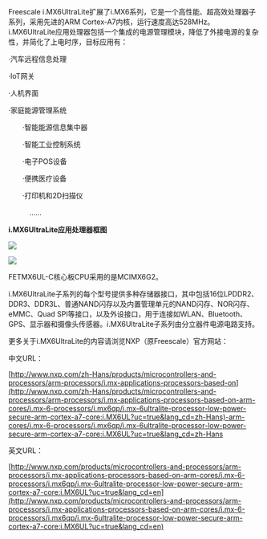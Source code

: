 Freescale i.MX6UltraLite扩展了i.MX6系列，它是一个高性能、超高效处理器子系列，采用先进的ARM Cortex-A7内核，运行速度高达528MHz。i.MX6UltraLite应用处理器包括一个集成的电源管理模块，降低了外接电源的复杂性，并简化了上电时序，目标应用有：

·汽车远程信息处理

·IoT网关

·人机界面

·家庭能源管理系统

　　·智能能源信息集中器

　　·智能工业控制系统

　　·电子POS设备

　　·便携医疗设备

　　·打印机和2D扫描仪

　　　……



**i.MX6UltraLite应用处理器框图**



![](https://cdn.nlark.com/yuque/0/2024/png/45534235/1720509425286-70b59293-3de7-4eac-adbc-f949536af53a.png)



![](https://cdn.nlark.com/yuque/0/2024/png/45534235/1720509425540-732781ff-769a-4de3-8487-ff9c0298b7f1.png)

   FETMX6UL-C核心板CPU采用的是MCIMX6G2。

i.MX6UltraLite子系列的每个型号提供多种存储器接口，其中包括16位LPDDR2、DDR3、DDR3L、普通NAND闪存以及内置管理单元的NAND闪存、NOR闪存、eMMC、Quad SPI等接口，以及外设接口，用于连接如WLAN、Bluetooth、GPS、显示器和摄像头传感器。i.MX6UltraLite子系列由分立器件电源电路支持。

更多关于i.MX6UltraLite的内容请浏览NXP（原Freescale）官方网站：

中文URL：

[http://www.nxp.com/zh-Hans/products/microcontrollers-and-processors/arm-processors/i.mx-applications-processors-based-on](http://www.nxp.com/zh-Hans/products/microcontrollers-and-processors/arm-processors/i.mx-applications-processors-based-on-arm-cores/i.mx-6-processors/i.mx6qp/i.mx-6ultralite-processor-low-power-secure-arm-cortex-a7-core:i.MX6UL?uc=true&lang_cd=zh-Hans)-arm-cores/i.mx-6-processors/i.mx6qp/i.mx-6ultralite-processor-low-power-secure-arm-cortex-a7-core:i.MX6UL?uc=true&lang_cd=zh-Hans



英文URL：

[http://www.nxp.com/products/microcontrollers-and-processors/arm-processors/i.mx-applications-processors-based-on-arm-cores/i.mx-6-processors/i.mx6qp/i.mx-6ultralite-processor-low-power-secure-arm-cortex-a7-core:i.MX6UL?uc=true&lang_cd=en](http://www.nxp.com/products/microcontrollers-and-processors/arm-processors/i.mx-applications-processors-based-on-arm-cores/i.mx-6-processors/i.mx6qp/i.mx-6ultralite-processor-low-power-secure-arm-cortex-a7-core:i.MX6UL?uc=true&lang_cd=en)





